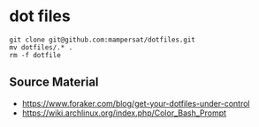 # dot files
```
git clone git@github.com:mampersat/dotfiles.git     
mv dotfiles/.* .
rm -f dotfile
```

## Source Material
* https://www.foraker.com/blog/get-your-dotfiles-under-control
* https://wiki.archlinux.org/index.php/Color_Bash_Prompt
